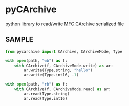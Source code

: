 # pyCArchive
python library to read/write [MFC CArchive](https://docs.microsoft.com/en-us/cpp/mfc/serialization-in-mfc?view=msvc-170) serialized file

## SAMPLE

``` python
from pycarchive import CArchive, CArchiveMode, Type

with open(path, "wb") as f:
    with CArchive(f, CArchiveMode.write) as ar:
        ar.write(Type.string, "hello")
        ar.write(Type.int16, -1)

with open(path, "rb") as f:
    with CArchive(f, CArchiveMode.read) as ar:
        ar.read(Type.string)
        ar.read(Type.int16)

```
